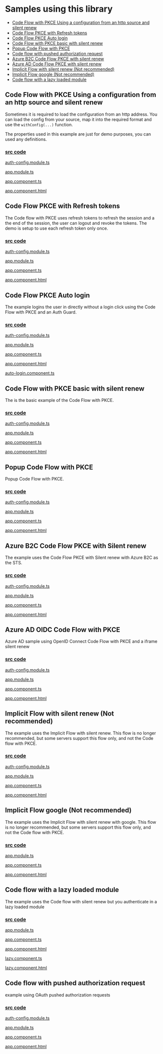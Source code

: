 # Samples using this library

- [Code Flow with PKCE Using a configuration from an http source and silent renew](#code-flow-with-pkce-using-a-configuration-from-an-http-source-and-silent-renew)
- [Code Flow PKCE with Refresh tokens](#code-flow-pkce-with-refresh-tokens)
- [Code Flow PKCE Auto login](#code-flow-pkce-auto-login)
- [Code Flow with PKCE basic with silent renew](#code-flow-with-pkce-basic-with-silent-renew)
- [Popup Code Flow with PKCE](#popup-code-flow-with-pkce)
- [Code flow with pushed authorization request](#code-flow-with-pushed-authorization-request)
- [Azure B2C Code Flow PKCE with silent renew](#azure-b2c-code-flow-pkce-with-silent-renew)
- [Azure AD Code Flow PKCE with silent renew](#azure-ad-oidc-code-flow-with-pkce)
- [Implicit Flow with silent renew (Not recommended)](#implicit-flow-with-silent-renew-not-recommended)
- [Implicit Flow google (Not recommended)](#implicit-flow-google-not-recommended)
- [Code flow with a lazy loaded module](#code-flow-with-a-lazy-loaded-module)

## Code Flow with PKCE Using a configuration from an http source and silent renew

Sometimes it is required to load the configuration from an http address. You can load the config from your source, map it into the required format and use the `withConfig(...)` function.

The properties used in this example are just for demo purposes, you can used any definitions.

### [src code](../projects/sample-code-flow-http-config)

[auth-config.module.ts](../projects/sample-code-flow-http-config/src/app/auth-config.module.ts)

[app.module.ts](../projects/sample-code-flow-http-config/src/app/app.module.ts)

[app.component.ts](../projects/sample-code-flow-http-config/src/app/app.component.ts)

[app.component.html](../projects/sample-code-flow-http-config/src/app/app.component.html)

## Code Flow PKCE with Refresh tokens

The Code flow with PKCE uses refresh tokens to refresh the session and a the end of the session, the user can logout and revoke the tokens. The demo is setup to use each refresh token only once.

### [src code](../projects/sample-code-flow-refresh-tokens)

[auth-config.module.ts](../projects/sample-code-flow-refresh-tokens/src/app/auth-config.module.ts)

[app.module.ts](../projects/sample-code-flow-refresh-tokens/src/app/app.module.ts)

[app.component.ts](../projects/sample-code-flow-refresh-tokens/src/app/app.component.ts)

[app.component.html](../projects/sample-code-flow-refresh-tokens/src/app/app.component.html)

## Code Flow PKCE Auto login

The example logins the user in directly without a login click using the Code Flow with PKCE and an Auth Guard.

### [src code](../projects/sample-code-flow-auto-login)

[auth-config.module.ts](../projects/sample-code-flow-auto-login/src/app/auth-config.module.ts)

[app.module.ts](../projects/sample-code-flow-auto-login/src/app/app.module.ts)

[app.component.ts](../projects/sample-code-flow-auto-login/src/app/app.component.ts)

[app.component.html](../projects/sample-code-flow-auto-login/src/app/app.component.html)

[auto-login.component.ts](../projects/sample-code-flow-auto-login/src/app/auto-login/auto-login.component.ts)

## Code Flow with PKCE basic with silent renew

The is the basic example of the Code Flow with PKCE.

### [src code](../projects/sample-code-flow)

[auth-config.module.ts](../projects/sample-code-flow/src/app/auth-config.module.ts)

[app.module.ts](../projects/sample-code-flow/src/app/app.module.ts)

[app.component.ts](../projects/sample-code-flow/src/app/app.component.ts)

[app.component.html](../projects/sample-code-flow/src/app/app.component.html)

## Popup Code Flow with PKCE

Popup Code Flow with PKCE.

### [src code](../projects/sample-code-flow-popup)

[auth-config.module.ts](../projects/sample-code-flow-popup/src/app/auth-config.module.ts)

[app.module.ts](../projects/sample-code-flow-popup/src/app/app.module.ts)

[app.component.ts](../projects/sample-code-flow-popup/src/app/app.component.ts)

[app.component.html](../projects/sample-code-flow-popup/src/app/app.component.html)

## Azure B2C Code Flow PKCE with Silent renew

The example uses the Code Flow PKCE with Silent renew with Azure B2C as the STS.

### [src code](../projects/sample-code-flow-azure-b2c)

[auth-config.module.ts](../projects/sample-code-flow-azure-b2c/src/app/auth-config.module.ts)

[app.module.ts](../projects/sample-code-flow-azure-b2c/src/app/app.module.ts)

[app.component.ts](../projects/sample-code-flow-azure-b2c/src/app/app.component.ts)

[app.component.html](../projects/sample-code-flow-azure-b2c/src/app/app.component.html)

## Azure AD OIDC Code Flow with PKCE

Azure AD sample using OpenID Connect Code Flow with PKCE and a iframe silent renew

### [src code](../projects/sample-code-flow-azuread)

[auth-config.module.ts](../projects/sample-code-flow-azuread/src/app/auth-config.module.ts)

[app.module.ts](../projects/sample-code-flow-azuread/src/app/app.module.ts)

[app.component.ts](../projects/sample-code-flow-azuread/src/app/app.component.ts)

[app.component.html](../projects/sample-code-flow-azuread/src/app/app.component.html)

## Implicit Flow with silent renew (Not recommended)

The example uses the Implicit Flow with silent renew. This flow is no longer recommended, but some servers support this flow only, and not the Code flow with PKCE.

### [src code](../projects/sample-implicit-flow-silent-renew)

[auth-config.module.ts](../projects/sample-implicit-flow-silent-renew/src/app/auth-config.module.ts)

[app.module.ts](../projects/sample-implicit-flow-silent-renew/src/app/app.module.ts)

[app.component.ts](../projects/sample-implicit-flow-silent-renew/src/app/app.component.ts)

[app.component.html](../projects/sample-implicit-flow-silent-renew/src/app/app.component.html)

## Implicit Flow google (Not recommended)

The example uses the Implicit Flow with silent renew with google. This flow is no longer recommended, but some servers support this flow only, and not the Code flow with PKCE.

### [src code](../projects/sample-implicit-flow-google)

[app.module.ts](../projects/sample-implicit-flow-google/src/app/app.module.ts)

[app.component.ts](../projects/sample-implicit-flow-google/src/app/app.component.ts)

[app.component.html](../projects/sample-implicit-flow-google/src/app/app.component.html)

## Code flow with a lazy loaded module

The example uses the Code flow with silent renew but you authenticate in a lazy loaded module

### [src code](../projects/sample-code-flow-lazy-loaded)

[app.module.ts](../projects/sample-code-flow-lazy-loaded/src/app/app.module.ts)

[app.component.ts](../projects/sample-code-flow-lazy-loaded/src/app/app.component.ts)

[app.component.html](../projects/sample-code-flow-lazy-loaded/src/app/app.component.html)

[lazy.component.ts](../projects/sample-code-flow-lazy-loaded/src/app/lazy/lazy.component.ts)

[lazy.component.html](../projects/sample-code-flow-lazy-loaded/src/app/lazy/lazy.component.html)

## Code flow with pushed authorization request

example using OAuth pushed authorization requests

### [src code](../projects/sample-code-flow-par)

[auth-config.module.ts](../projects/sample-code-flow-par/src/app/auth-config.module.ts)

[app.module.ts](../projects/sample-code-flow-par/src/app/app.module.ts)

[app.component.ts](../projects/sample-code-flow-par/src/app/app.component.ts)

[app.component.html](../projects/sample-code-flow-par/src/app/app.component.html)
